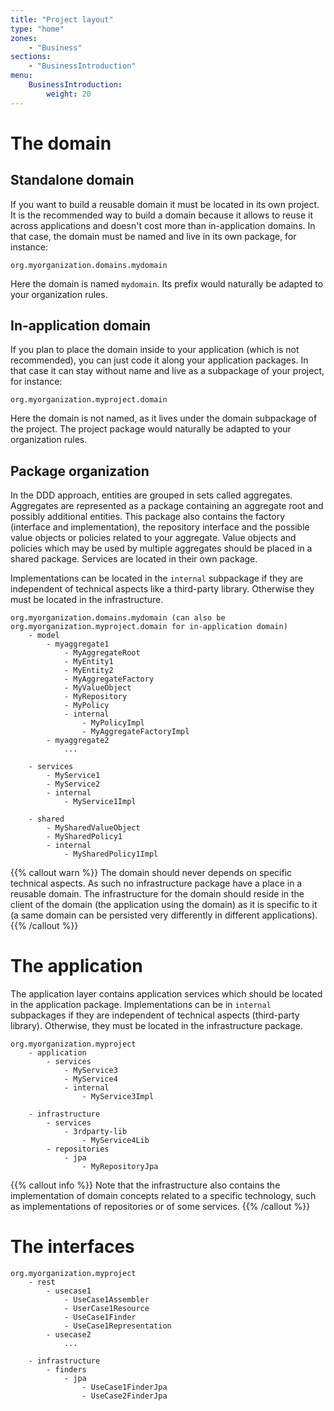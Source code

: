 ```yaml
---
title: "Project layout"
type: "home"
zones:
    - "Business"
sections:
    - "BusinessIntroduction"
menu:
    BusinessIntroduction:
        weight: 20
---
```


# The domain

## Standalone domain

If you want to build a reusable domain it must be located in its own project. It is the recommended way to build a domain
because it allows to reuse it across applications and doesn't cost more than in-application domains. In that case, the
domain must be named and live in its own package, for instance:

    org.myorganization.domains.mydomain
            
Here the domain is named `mydomain`. Its prefix would naturally be adapted to your organization rules.            

## In-application domain

If you plan to place the domain inside to your application (which is not recommended), you can just code it along
your application packages. In that case it can stay without name and live as a subpackage of your project, for instance:
 
    org.myorganization.myproject.domain
    
Here the domain is not named, as it lives under the domain subpackage of the project. The project package would naturally
be adapted to your organization rules.
    
## Package organization
    
In the DDD approach, entities are grouped in sets called aggregates. Aggregates are represented as a package containing 
an aggregate root and possibly additional entities. This package also contains the factory (interface and implementation), 
the repository interface and the possible value objects or policies related to your aggregate. 
Value objects and policies which may be used by multiple aggregates should be placed in a shared package. 
Services are located in their own package. 

Implementations can be located in the `internal` subpackage if they are independent of technical aspects like a third-party 
library. Otherwise they must be located in the infrastructure. 

    org.myorganization.domains.mydomain (can also be org.myorganization.myproject.domain for in-application domain)
        - model
            - myaggregate1
                - MyAggregateRoot
                - MyEntity1
                - MyEntity2
                - MyAggregateFactory
                - MyValueObject
                - MyRepository
                - MyPolicy
                - internal
                    - MyPolicyImpl
                    - MyAggregateFactoryImpl
            - myaggregate2
                ...
                
        - services
            - MyService1
            - MyService2
            - internal
                - MyService1Impl
                
        - shared
            - MySharedValueObject
            - MySharedPolicy1
            - internal
                - MySharedPolicy1Impl
            

{{% callout warn %}}
The domain should never depends on specific technical aspects. As such no infrastructure package have a place in a reusable
domain. The infrastructure for the domain should reside in the client of the domain (the application using the domain) as
it is specific to it (a same domain can be persisted very differently in different applications).
{{% /callout %}}
    
# The application 

The application layer contains application services which should be located in the application package. Implementations
can be in `internal` subpackages if they are independent of technical aspects (third-party library). Otherwise, they must 
be located in the infrastructure package.

    org.myorganization.myproject
        - application
            - services
                - MyService3
                - MyService4
                - internal
                    - MyService3Impl
                
        - infrastructure
            - services
                - 3rdparty-lib
                    - MyService4Lib 
            - repositories
                - jpa
                    - MyRepositoryJpa

{{% callout info %}}
Note that the infrastructure also contains the implementation of domain concepts related to a specific technology, such
as implementations of repositories or of some services.
{{% /callout %}}

# The interfaces

    org.myorganization.myproject
        - rest
            - usecase1
                - UseCase1Assembler
                - UserCase1Resource
                - UseCase1Finder
                - UseCase1Representation
            - usecase2
                ...
                
        - infrastructure
            - finders
                - jpa
                    - UseCase1FinderJpa
                    - UseCase2FinderJpa

